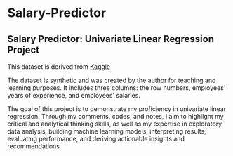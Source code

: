 # Salary-Predictor

## Salary Predictor: Univariate Linear Regression Project

This dataset is derived from [Kaggle](https://www.kaggle.com/datasets/abhishek14398/salary-dataset-simple-linear-regression)

The dataset is synthetic and was created by the author for teaching and learning purposes. It includes three columns: the row numbers, employees' years of experience, and employees' salaries.

The goal of this project is to demonstrate my proficiency in univariate linear regression. Through my comments, codes, and notes, I aim to highlight my critical and analytical thinking skills, as well as my expertise in exploratory data analysis, building machine learning models, interpreting results, evaluating performance, and deriving actionable insights and recommendations.
